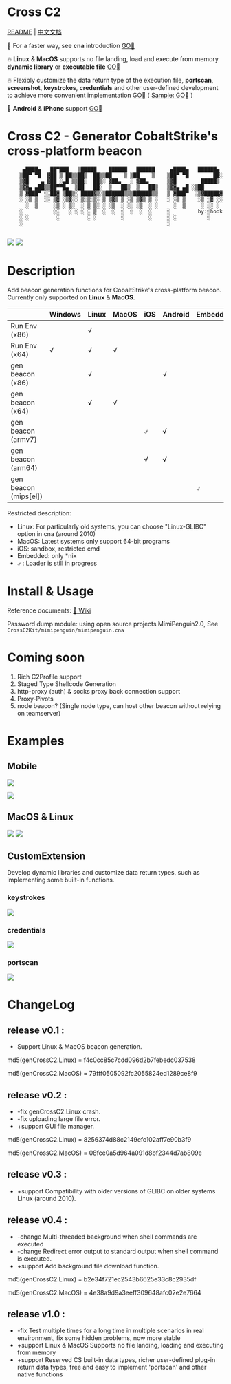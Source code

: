 # Cross C2

[README](README.md) | [中文文档](README_zh.md)

🚀 For a faster way, see **cna** introduction [GO📌](#cna-plugin-way)

🔥 **Linux** & **MacOS** supports no file landing, load and execute from memory **dynamic library** or **executable file** [GO📖](https://gloxec.github.io/CrossC2/)

🔥 Flexibly customize the data return type of the execution file, **portscan**, **screenshot**, **keystrokes**, **credentials** and other user-defined development to achieve more convenient implementation [GO📖](https://gloxec.github.io/CrossC2/)    ( [Sample: GO📌](#CustomExtension) )

🎉 **Android** & **iPhone** support [GO📌](#Mobile)


# Cross C2 - Generator CobaltStrike's cross-platform beacon

```
     ▄████▄   ██▀███   ▒█████    ██████   ██████     ▄████▄   ██████▄ 
    ▒██▀ ▀█  ▓██ ▒ ██▒▒██▒  ██▒▒██    ▒ ▒██    ▒    ▒██▀ ▀█        ██░
    ▒▓█    ▄ ▓██ ░▄█ ▒▒██░  ██▒░ ▓██▄   ░ ▓██▄      ▒▓█        █████▒ 
    ▒▓▓▄ ▄██▒▒██▀▀█▄  ▒██   ██░  ▒   ██▒  ▒   ██▒   ▒▓▓▄ ▄█ ░▒██      
    ▒ ▓███▀ ░░██▓ ▒██▒░ ████▓▒░▒██████▒▒▒██████▒▒   ▒ ▓███▀  ░▒▓█████▓
    ░ ░▒ ▒  ░░ ▒▓ ░▒▓░░ ▒░▒░▒░ ▒ ▒▓▒ ▒ ░▒ ▒▓▒ ▒ ░   ░ ░▒ ▒    ░▒ ░▓ ░░
      ░  ▒     ░▒ ░ ▒░  ░ ▒ ▒░ ░ ░▒  ░ ░░ ░▒  ░ ░     ░  ▒     ░ ░░ ░ 
    ░          ░░   ░ ░ ░ ░ ▒  ░  ░  ░  ░  ░  ░     ░         by:░hook
    ░ ░         ░         ░ ░        ░        ░     ░ ░          ░    
    ░                                               ░                 
              
```

![](media/15794884596715/15794993795360.jpg)
![](media/15848885324084/15848892759774.jpg)

# Description

Add beacon generation functions for CobaltStrike's cross-platform beacon. Currently only supported on **Linux** & **MacOS**.



|  | Windows | Linux | MacOS | iOS | Android | Embedded |
| --- | --- | --- | --- | --- | --- | --- |
| Run Env (x86) |  | √ |  |  |  |  |
| Run Env (x64) | √ | √ | √ |  |  |  |
| gen beacon (x86) |  | √ |  |  | √ |  |
| gen beacon (x64) |  | √ | √ |  |  |  |
| gen beacon (armv7) |  |  |  | ⍻  | √ |  |
| gen beacon (arm64) |  |  |  | √ | √ |  |
| gen beacon (mips[el]) |  |  |  |  |  | ⍻ |

Restricted description:
* Linux: For particularly old systems, you can choose "Linux-GLIBC" option in cna (around 2010)
* MacOS: Latest systems only support 64-bit programs
* iOS: sandbox, restricted cmd
* Embedded: only *nix
* ⍻ : Loader is still in progress

# Install & Usage

Reference documents: [📖 Wiki](https://gloxec.github.io/CrossC2/)

Password dump module: using open source projects MimiPenguin2.0, See `CrossC2Kit/mimipenguin/mimipenguin.cna`

# Coming soon

1. Rich C2Profile support
2. Staged Type Shellcode Generation
3. http-proxy (auth) & socks proxy back connection support
4. Proxy-Pivots 
5. node beacon? (Single node type, can host other beacon without relying on teamserver)


# Examples

## Mobile
![](media/15848885324084/15848892759774.jpg)

![](media/15848885324084/15848892902723.jpg)

## MacOS & Linux

![](media/15794884596715/15795001494711.jpg)
![](media/15824278372797/15824282351545.jpg)


## CustomExtension

Develop dynamic libraries and customize data return types, such as implementing some built-in functions.

### keystrokes
![](media/15854585486601/15854592406527.jpg)

### credentials
![](media/15854585486601/15854601104042.jpg)

### portscan
![](media/15854585486601/15854593957704.jpg)


# ChangeLog

## release v0.1 : 

* Support Linux & MacOS beacon generation.

md5(genCrossC2.Linux) = f4c0cc85c7cdd096d2b7febedc037538

md5(genCrossC2.MacOS) = 79fff0505092fc2055824ed1289ce8f9

## release v0.2 : 

* -fix genCrossC2.Linux crash.
* -fix uploading large file error.
* +support GUI file manager.

md5(genCrossC2.Linux) = 8256374d88c2149efc102aff7e90b3f9

md5(genCrossC2.MacOS) = 08fce0a5d964a091d8bf2344d7ab809e

## release v0.3 :

* +support Compatibility with older versions of GLIBC on older systems Linux (around 2010).

## release v0.4 :

* -change Multi-threaded background when shell commands are executed
* -change Redirect error output to standard output when shell command is executed.
* +support Add background file download function.

md5(genCrossC2.Linux) = b2e34f721ec2543b6625e33c8c2935df

md5(genCrossC2.MacOS) = 4e38a9d9a3eeff309648afc02e2e7664

## release v1.0 :

* -fix Test multiple times for a long time in multiple scenarios in real environment, fix some hidden problems, now more stable
* +support Linux & MacOS Supports no file landing, loading and executing from memory
* +support Reserved CS built-in data types, richer user-defined plug-in return data types, free and easy to implement 'portscan' and other native functions


